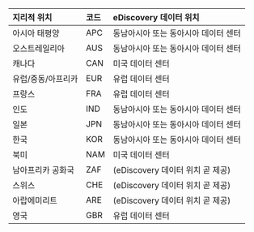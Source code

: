 
|**지리적 위치**             |**코드**|**eDiscovery 데이터 위치**      |
|:----------------------------|:-------|:---------------------------------|
|아시아 태평양                 |APC     |동남아시아 또는 동아시아 데이터 센터|
|오스트레일리아                    |AUS     |동남아시아 또는 동아시아 데이터 센터|
|캐나다                       |CAN     |미국 데이터 센터                    |
|유럽/중동/아프리카|EUR     |유럽 데이터 센터                |
|프랑스                       |FRA     |유럽 데이터 센터                |
|인도                        |IND     |동남아시아 또는 동아시아 데이터 센터|
|일본                        |JPN     |동남아시아 또는 동아시아 데이터 센터|
|한국                        |KOR     |동남아시아 또는 동아시아 데이터 센터|
|북미                |NAM     |미국 데이터 센터                    |
|남아프리카 공화국                 |ZAF     |(eDiscovery 데이터 위치 곧 제공)|
|스위스                  |CHE     |(eDiscovery 데이터 위치 곧 제공)|
|아랍에미리트         |ARE     |(eDiscovery 데이터 위치 곧 제공)|
|영국               |GBR     |유럽 데이터 센터                |

